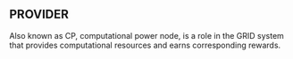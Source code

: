 ## PROVIDER

Also known as CP, computational power node, is a role in the GRID system that provides computational resources and earns corresponding rewards.
